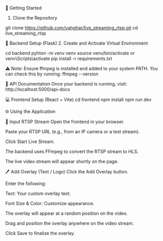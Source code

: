 🚀 Getting Started
1. Clone the Repository

git clone https://github.com/vahghar/live_streaming_rtsp.git
cd live_streaming_rtsp

🔧 Backend Setup (Flask)
2. Create and Activate Virtual Environment

cd backend
pyhton -m venv venv
source venv/bin/activate or venv\Scripts\activate
pip install -r requirements.txt

⚠️ Note: Ensure ffmpeg is installed and added to your system PATH.
You can check this by running: ffmpeg --version

📘 API Documentation
Once your backend is running, visit:
http://localhost:5000/api-docs

💻 Frontend Setup (React + Vite)
cd frontend
npm install
npm run dev

🌐 Using the Application

🔗 Input RTSP Stream
Open the frontend in your browser.

Paste your RTSP URL (e.g., from an IP camera or a test stream).

Click Start Live Stream.

The backend uses FFmpeg to convert the RTSP stream to HLS.

The live video stream will appear shortly on the page.

🖊️ Add Overlay (Text / Logo)
Click the Add Overlay button.

Enter the following:

Text: Your custom overlay text.

Font Size & Color: Customize appearance.

The overlay will appear at a random position on the video.

Drag and position the overlay anywhere on the video stream.

Click Save to finalize the overlay.
